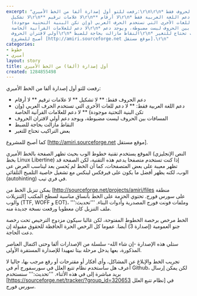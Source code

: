 ```yaml
---
excerpt: "رفعت للتو أول إصدارة ألفا من الخط الأميري:\r\n\r\n* دعم الحروف فقط:\r\n**
  لا تشكيل\r\n** لا علامات ترقيم\r\n** لا أرقام\r\n* دعم اللغة العربية فقط:\r\n**
  لا دعم للغات الأخرى التي تستخدم الحرف العربي (وإن تكن البنية التحتية موجودة)\r\n**
  لا دعم للعلامات القرآنية الخاصة\r\n* المسافات بين الحروف ليست مضبوطة، ويوجد دعم
  أولي لاقتران الحروف\r\n* النقاط مازالت بحاجة للضبط\r\n* بعض التراكيب تحتاج للتغير\r\n\r\nكما
  أصبح للمشروع [http://amiri.sourceforge.net موقع مستقل].\r\n"
categories:
- خطوط
- أميري
layout: story
title: أول إصدارة (ألفا) من الخط الأميري
created: 1284855498
---
```

رفعت للتو أول إصدارة ألفا من الخط الأميري:

* دعم الحروف فقط:
** لا تشكيل
** لا علامات ترقيم
** لا أرقام
* دعم اللغة العربية فقط:
** لا دعم للغات الأخرى التي تستخدم الحرف العربي (وإن تكن البنية التحتية موجودة)
** لا دعم للعلامات القرآنية الخاصة
* المسافات بين الحروف ليست مضبوطة، ويوجد دعم أولي لاقتران الحروف
* النقاط مازالت بحاجة للضبط
* بعض التراكيب تحتاج للتغير

كما أصبح للمشروع [http://amiri.sourceforge.net موقع مستقل].
<!--break-->
الموقع يستخدم تقنية خطوط الوب بحيث تظهر الصفحة بالخط الأميري (النص الإنجليزي بخط Linux Libertine) إذا كنت تستخدم متصفحا يدعم هذه التقنية، لكن الصفحة قد تظهر معيبة على بعض المتصفحات، كما أن الخط لم يُحسن بعد ليناسب العرض عى الوب، لكنه يظهر أفضل ما يكون على فيرفكس لينكس مع تشغيل خاصية التلميح التلقائي (autohinting) في فري تيب.

يمكن تنزيل الخط من [http://sourceforge.net/projects/amiri/files منطقة التنزيلات] على سورس فورج. تحتوي الحزمة على الخط بأنساق مناسبة لسطح المكتب والوب (TTF, WOFF و EOT)، وملفات فونت فورج المصدرية وأدوات البناء.
'''تحديث:''' ملف التنزيل كان معطوبا ورفعت نسخة جديدة منه.

الخط مرخص برخصة الخطوط المفتوحة، لكن غالبا سيكون مزدوج الترخيص تحت رخصة جنو العمومية (إصدارة 3) أيضا. عموما كل الرخص الحرة الحافظة للحقوق مقبولة إن دعت الحاجة.

ستلي هذه الإصدارة -إن شاء الله- سلسلة من الإصدارات ألفا وحتى اكتمال العناصر المذكورة، بعها يدخل مرحلة بيتا تمهيدا للإصدارة المستقرة الأولى.

تجريب الخط والإبلاغ عن المشاكل، وأي أفكار أو مقترحات أو رقع مرجب بها، حاليا لا أعرف هل سأستخدم نظام تتبع العلل في سورسفورج أم في Github، لكن يمكن إرسال بريد مباشرة إلى في هذه الأثناء.
'''تحديث:''' سنستخدم [https://sourceforge.net/tracker/?group_id=320653 نظام تتبع العلل] في سورس فورج.

